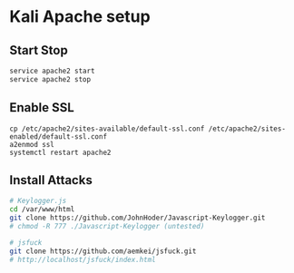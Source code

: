 Kali Apache setup
=================

Start Stop
-------------
```bash
service apache2 start
service apache2 stop
```

Enable SSL
---------------------
```
cp /etc/apache2/sites-available/default-ssl.conf /etc/apache2/sites-enabled/default-ssl.conf
a2enmod ssl
systemctl restart apache2
```

Install Attacks
---------------------
```bash
# Keylogger.js
cd /var/www/html
git clone https://github.com/JohnHoder/Javascript-Keylogger.git
# chmod -R 777 ./Javascript-Keylogger (untested)

# jsfuck
git clone https://github.com/aemkei/jsfuck.git
# http://localhost/jsfuck/index.html
```
